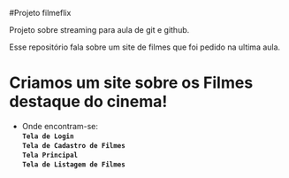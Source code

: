 #Projeto filmeflix

Projeto sobre streaming para aula de git e github.

Esse repositório fala sobre um site de filmes que foi pedido na ultima aula.

# Criamos um site sobre os Filmes destaque do cinema!

- Onde encontram-se:<br>
**`Tela de Login`**<br>
**`Tela de Cadastro de Filmes`**<br>
**`Tela Principal`**<br>
**`Tela de Listagem de Filmes`**
